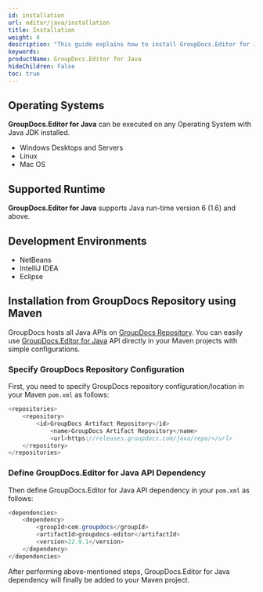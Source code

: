 ```yaml
---
id: installation
url: editor/java/installation
title: Installation
weight: 4
description: "This guide explains how to install GroupDocs.Editor for Java to your environment"
keywords:
productName: GroupDocs.Editor for Java
hideChildren: False
toc: true
---
```

## Operating Systems

**GroupDocs.**Editor** for Java** can be executed on any Operating System with Java JDK installed.

* Windows Desktops and Servers
* Linux
* Mac OS

## Supported Runtime

**GroupDocs.Editor for Java** supports Java run-time version 6 (1.6) and above.

## Development Environments

* NetBeans
* IntelliJ IDEA
* Eclipse

## Installation from GroupDocs Repository using Maven

GroupDocs hosts all Java APIs on [GroupDocs Repository](https://releases.groupdocs.com/java/repo/). You can easily use [GroupDocs.Editor for Java](https://releases.groupdocs.com/editor/java/) API directly in your Maven projects with simple configurations.

### Specify GroupDocs Repository Configuration

First, you need to specify GroupDocs repository configuration/location in your Maven `pom.xml` as follows:

```java
<repositories>
	<repository>
		<id>GroupDocs Artifact Repository</id>
        	<name>GroupDocs Artifact Repository</name>
        	<url>https://releases.groupdocs.com/java/repo/</url>
	</repository>
</repositories>
```

### Define GroupDocs.Editor for Java API Dependency

Then define GroupDocs.Editor for Java API dependency in your `pom.xml` as follows:

```java
<dependencies>
    <dependency>
        <groupId>com.groupdocs</groupId>
        <artifactId>groupdocs-editor</artifactId>
        <version>22.9.1</version>
    </dependency>
</dependencies>
```

After performing above-mentioned steps, GroupDocs.Editor for Java dependency will finally be added to your Maven project.
